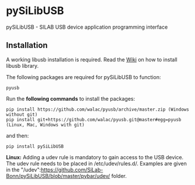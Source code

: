 # pySiLibUSB

pySiLibUSB - SILAB USB device application programming interface

## Installation

A working libusb installation is required. Read the [Wiki](https://github.com/SiLab-Bonn/pySiLibUSB/wiki) on how to install libusb library.

The following packages are required for pySiLibUSB to function:
  ```
  pyusb
  ```

Run the **following commands** to install the packages:
  ```
  pip install https://github.com/walac/pyusb/archive/master.zip (Windows without git)
  pip install git+https://github.com/walac/pyusb.git@master#egg=pyusb (Linux, Mac, Windows with git)
  ```
and then:
  ```
  pip install pySiLibUSB
  ```

__Linux:__
Adding a udev rule is mandatory to gain access to the USB device. The udev rule needs to be placed in /etc/udev/rules.d/.
Examples are given in the "/udev":https://github.com/SiLab-Bonn/pySiLibUSB/blob/master/pybar/udev/ folder.
